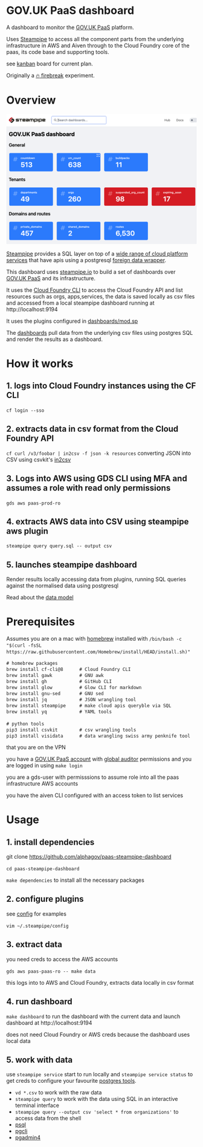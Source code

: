 
# GOV.UK PaaS dashboard

A dashboard to monitor the [GOV.UK PaaS](https://cloud.service.gov.uk) platform.

Uses [Steampipe](https://steampipe.io/) to access all the component parts from the underlying infrastructure in AWS and Aiven through to the Cloud Foundry core of the paas, its code base and supporting tools.
 
see [kanban](https://github.com/alphagov/paas-steampipe-dashboard/projects/1) board for current plan.

Originally a [:fire: firebreak](https://insidegovuk.blog.gov.uk/2018/05/03/firebreaks-on-gov-uk/) experiment.

# Overview

![screenshot of the dashboard](docs/screenshot.png)

[Steampipe](https://steampipe.io) provides a SQL layer on top of a [wide range of cloud platform services](https://hub.steampipe.io/plugins) that have apis using a postgresql [foreign data wrapper](https://github.com/turbot/steampipe-postgres-fdw). 

This dashboard uses [steampipe.io](https://steampipe.io) to build a set of dashboards over [GOV.UK PaaS](https://cloud.service.gov.uk) and its infrastructure.

It uses the [Cloud Foundry CLI](https://github.com/cloudfoundry/cli) to access the Cloud Foundry API and list resources such as orgs, apps,services, 
the data is saved locally as csv files and accessed from a local steampipe dashboard running at http://localhost:9194

It uses the plugins configured in [dashboards/mod.sp](dashboards/mod.sp)

The [dashboards](/dashboards) pull data from the underlying csv files using postgres SQL and render the results as a dashboard.

# How it works

## 1. logs into Cloud Foundry instances using the CF CLI 

`cf login --sso`

## 2. extracts data in csv format from the Cloud Foundry API 

`cf curl /v3/foobar | in2csv -f json -k resources` converting JSON into CSV using csvkit's [in2csv](https://csvkit.readthedocs.io/en/latest/scripts/in2csv.html)

## 3. Logs into AWS using GDS CLI using MFA and assumes a role with read only permissions 

`gds aws paas-prod-ro`

## 4. extracts AWS data into CSV using steampipe aws plugin

`steampipe query query.sql -- output csv`

## 5. launches steampipe dashboard

Render results locally accessing data from plugins, running SQL queries against the normalised data using postgresql

Read about the [data model](docs/datamodel.md)

# Prerequisites

Assumes you are on a mac with [homebrew](https://brew.sh) installed with `/bin/bash -c "$(curl -fsSL https://raw.githubusercontent.com/Homebrew/install/HEAD/install.sh)"`

```
# homebrew packages
brew install cf-cli@8      # Cloud Foundry CLI
brew install gawk          # GNU awk
brew install gh            # GitHub CLI
brew install glow          # Glow CLI for markdown 
brew install gnu-sed       # GNU sed
brew install jq            # JSON wrangling tool
brew install steampipe     # make cloud apis queryble via SQL 
brew install yq            # YAML tools

# python tools
pip3 install csvkit        # csv wrangling tools
pip3 install visidata      # data wrangling swiss army penknife tool
```
that you are on the VPN 

you have a [GOV.UK PaaS account](https://cloud.service.gov.uk) with [global auditor](https://docs.cloudfoundry.org/concepts/roles.html#permissions) permissions and you are logged in using `make login`

you are a gds-user with permisssions to assume role into all the paas infrastructure AWS accounts

you have the aiven CLI configured with an access token to list services  


# Usage

## 1. install dependencies

git clone https://github.com/alphagov/paas-steampipe-dashboard

`cd paas-steampipe-dashboard`

`make dependencies` to install all the necessary packages                       

## 2. configure plugins

see [config](config) for examples

`vim ~/.steampipe/config`

## 3. extract data

you need creds to access the AWS accounts

`gds aws paas-paas-ro -- make data`

this logs into to AWS and Cloud Foundry, extracts data locally in csv format 

## 4. run dashboard 
  
`make dashboard` to run the dashboard with the current data and launch dashboard at http://localhost:9194

does not need Cloud Foundry or AWS creds because the dashboard uses local data

## 5. work with data

use `steampipe service` start to run locally and `steampipe service status` to get creds to configure your favourite [postgres tools](https://github.com/dhamaniasad/awesome-postgres#gui). 

- `vd *.csv` to work with the raw data
- `steampipe query` to work with the data using SQL in an interactive terminal interface
- `steampipe query --output csv 'select * from organizations'` to access data from the shell
- [psql](https://www.postgresql.org/docs/current/app-psql.html)
- [pgcli](https://github.com/dbcli/pgcli)
- [pgadmin4](https://www.pgadmin.org/)






